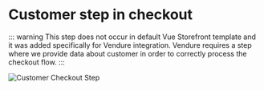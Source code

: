 # Customer step in checkout

::: warning
This step does not occur in default Vue Storefront template and it was added specifically for Vendure integration. Vendure requires a step where we provide data about customer in order to correctly process the checkout flow.
:::

<!-- ![CustomeCheckoutStep](./public/CustomeCheckoutStep.png) -->
<img src="/customer-checkout.png" alt="Customer Checkout Step"/>
